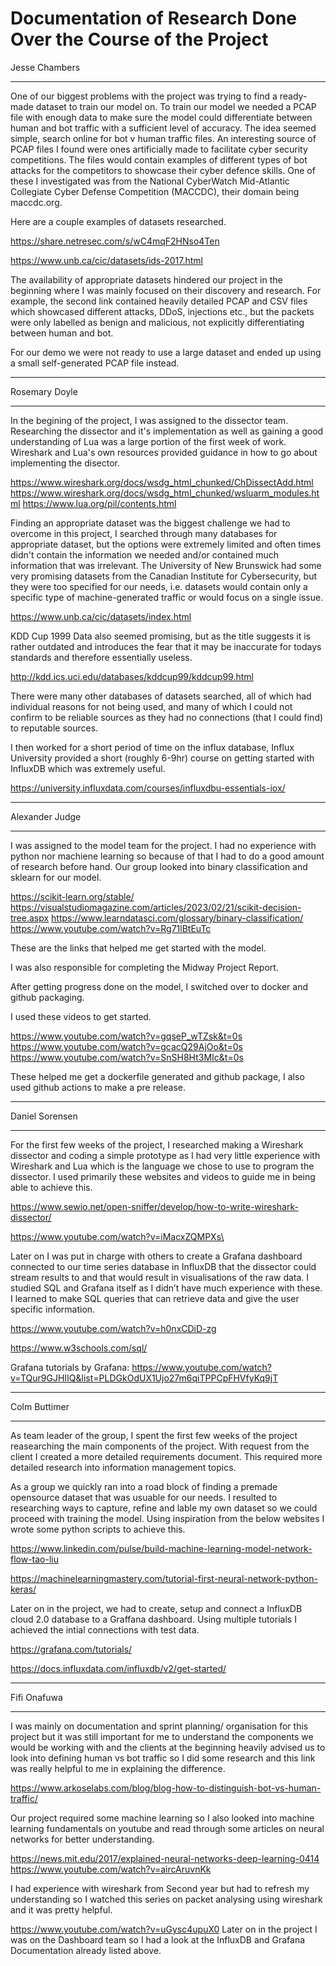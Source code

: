 # Documentation of Research Done Over the Course of the Project
Jesse Chambers
________________________________________________________________________________________________________________________________
One of our biggest problems with the project was trying to find a ready-made dataset to train our model on. To train our model we needed a PCAP file with enough data to make sure the model could differentiate between human and bot traffic with a sufficient level of accuracy. The idea seemed simple, search online for bot v human traffic files. An interesting source of PCAP files I found were ones artificially made to facilitate cyber security competitions. The files would contain examples of different types of bot attacks for the competitors to showcase their cyber defence skills. One of these I investigated was from the National CyberWatch Mid-Atlantic Collegiate Cyber Defense Competition (MACCDC), their domain being maccdc.org. 

Here are a couple examples of datasets researched.

https://share.netresec.com/s/wC4mqF2HNso4Ten

https://www.unb.ca/cic/datasets/ids-2017.html

The availability of appropriate datasets hindered our project in the beginning where I was mainly focused on their discovery and research. For example, the second link contained heavily detailed PCAP and CSV files which showcased different attacks, DDoS, injections etc., but the packets were only labelled as benign and malicious, not explicitly differentiating between human and bot.

For our demo we were not ready to use a large dataset and ended up using a small self-generated PCAP file instead.
________________________________________________________________________________________________________________________________
Rosemary Doyle
_________________________________________________________________________________________________________________________________

In the begining of the project, I was assigned to the dissector team. Researching the dissector and it's implementation as well as gaining a good understanding of Lua was a large portion of the first week of work. Wireshark and Lua's own resources provided guidance in how to go about implementing the disector. 

https://www.wireshark.org/docs/wsdg_html_chunked/ChDissectAdd.html
https://www.wireshark.org/docs/wsdg_html_chunked/wsluarm_modules.html
https://www.lua.org/pil/contents.html

Finding an appropriate dataset was the biggest challenge we had to overcome in this project, I searched through many databases for appropriate dataset, but the options were extremely limited and often times didn't contain the information we needed and/or contained much information that was irrelevant. The University of New Brunswick had some very promising datasets from the Canadian Institute for Cybersecurity, but they were too specified for our needs, i.e. datasets would contain only a specific type of machine-generated traffic or would focus on a single issue.

https://www.unb.ca/cic/datasets/index.html

KDD Cup 1999 Data also seemed promising, but as the title suggests it is rather outdated and introduces the fear that it may be inaccurate for todays standards and therefore essentially useless.

http://kdd.ics.uci.edu/databases/kddcup99/kddcup99.html

There were many other databases of datasets searched, all of which had individual reasons for not being used, and many of which I could not confirm to be reliable sources as they had no connections (that I could find) to reputable sources.

I then worked for a short period of time on the influx database, Influx University provided a short (roughly 6-9hr) course on getting started with InfluxDB which was extremely useful.

https://university.influxdata.com/courses/influxdbu-essentials-iox/
_________________________________________________________________________________________________________________________________
Alexander Judge
_________________________________________________________________________________________________________________________________
I was assigned to the model team for the project. I had no experience with python nor machiene learning so because of that I had to do a good amount of research before hand. Our group looked into binary classification and sklearn for our model. 

https://scikit-learn.org/stable/
https://visualstudiomagazine.com/articles/2023/02/21/scikit-decision-tree.aspx
https://www.learndatasci.com/glossary/binary-classification/
https://www.youtube.com/watch?v=Rg71lBtEuTc

These are the links that helped me get started with the model. 

I was also responsible for completing the Midway Project Report.

After getting progress done on the model, I switched over to docker and github packaging.

I used these videos to get started.

https://www.youtube.com/watch?v=gqseP_wTZsk&t=0s
https://www.youtube.com/watch?v=gcacQ29AjOo&t=0s
https://www.youtube.com/watch?v=SnSH8Ht3MIc&t=0s

These helped me get a dockerfile generated and github package, I also used github actions to make a pre release. 

---------------------------------------------------------------------------------------------------------------------------------
Daniel Sorensen
_________________________________________________________________________________________________________________________________
For the first few weeks of the project, I researched making a Wireshark dissector and coding a simple prototype as I had very little experience with Wireshark and Lua which is the language we chose to use to program the dissector. I used primarily these websites and videos to guide me in being able to achieve this.

https://www.sewio.net/open-sniffer/develop/how-to-write-wireshark-dissector/

https://www.youtube.com/watch?v=iMacxZQMPXs\

Later on I was put in charge with others to create a Grafana dashboard connected to our time series database in InfluxDB that the dissector could stream results to and that would result in visualisations of the raw data. I studied SQL and Grafana itself as I didn’t have much experience with these. I learned to make SQL queries that can retrieve data and give the user specific information.

https://www.youtube.com/watch?v=h0nxCDiD-zg

https://www.w3schools.com/sql/

Grafana tutorials by Grafana: https://www.youtube.com/watch?v=TQur9GJHIIQ&list=PLDGkOdUX1Ujo27m6qiTPPCpFHVfyKq9jT

________________________________________________________________________________________________________________________________
Colm Buttimer
_________________________________________________________________________________________________________________________________

As team leader of the group, I spent the first few weeks of the project reasearching the main components of the project. With request from the client I created a more detailed requirements document. This required more detailed research into information management topics.

As a group we quickly ran into a road block of finding a premade opensource dataset that was usuable for our needs. I resulted to researching ways to capture, refine and lable my own dataset so we could proceed with training the model. Using inspiration from the below websites I wrote some python scripts to achieve this.

https://www.linkedin.com/pulse/build-machine-learning-model-network-flow-tao-liu

https://machinelearningmastery.com/tutorial-first-neural-network-python-keras/

Later on in the project, we had to create, setup and connect a InfluxDB cloud 2.0 database to a Graffana dashboard. Using multiple tutorials I achieved the intial connections with test data.

https://grafana.com/tutorials/

https://docs.influxdata.com/influxdb/v2/get-started/


________________________________________________________________________________________________________________________________
Fifi Onafuwa
______________________________________________________________________________________________________________________________
I was mainly on documentation and sprint planning/ organisation for this project but it was still important for me to understand the components we would be working with and the clients at the beginning heavily advised us to look into defining human vs bot traffic so I did some research and this link was really helpful to me in explaining the difference.

https://www.arkoselabs.com/blog/blog-how-to-distinguish-bot-vs-human-traffic/

Our project required some machine learning so I also looked into machine learning fundamentals on youtube and read through some articles on neural networks for better understanding.

https://news.mit.edu/2017/explained-neural-networks-deep-learning-0414
https://www.youtube.com/watch?v=aircAruvnKk

I had experience with wireshark from Second year but had to refresh my understanding so I watched this series on packet analysing using wireshark and it was pretty helpful.

https://www.youtube.com/watch?v=uGysc4upuX0
Later on in the project I was on the Dashboard team so I had a look at the InfluxDB and Grafana Documentation already listed above.

